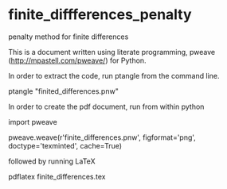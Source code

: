 # finite_diffferences_penalty
penalty method for finite differences

This is a document written using literate programming, pweave (http://mpastell.com/pweave/) for Python.

In order to extract the code, run ptangle from the command line.

ptangle "finited_differences.pnw"

In order to create the pdf document, run from within python

import pweave 

pweave.weave(r'finite_differences.pnw', figformat='png', doctype='texminted', cache=True)

followed by running LaTeX

pdflatex finite_differences.tex
